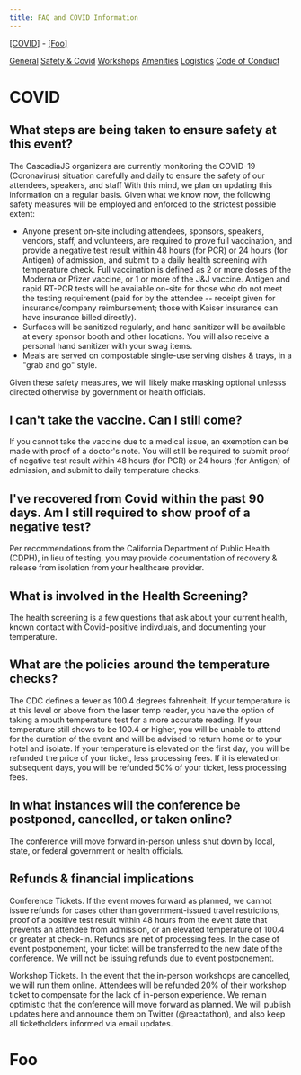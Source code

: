```yaml
---
title: FAQ and COVID Information
---
```

[[COVID]](#covid) - [[Foo]](#foo)


[General]() [Safety & Covid]() [Workshops]() [Amenities]() [Logistics]() [Code of Conduct]()

# COVID

## What steps are being taken to ensure safety at this event?

The CascadiaJS organizers are currently monitoring the COVID-19 (Coronavirus) situation carefully and daily to ensure the safety of our attendees, speakers, and staff With this mind, we plan on updating this information on a regular basis. Given what we know now, the following safety measures will be employed and enforced to the strictest possible extent:

- Anyone present on-site including attendees, sponsors, speakers, vendors, staff, and volunteers, are required to prove full vaccination, and provide a negative test result within 48 hours (for PCR) or 24 hours (for Antigen) of admission, and submit to a daily health screening with temperature check. Full vaccination is defined as 2 or more doses of the Moderna or Pfizer vaccine, or 1 or more of the J&J vaccine. Antigen and rapid RT-PCR tests will be available on-site for those who do not meet the testing requirement (paid for by the attendee -- receipt given for insurance/company reimbursement; those with Kaiser insurance can have insurance billed directly).
- Surfaces will be sanitized regularly, and hand sanitizer will be available at every sponsor booth and other locations. You will also receive a personal hand sanitizer with your swag items.
- Meals are served on compostable single-use serving dishes & trays, in a "grab and go" style.

Given these safety measures, we will likely make masking optional unlesss directed otherwise by government or health officials.

## I can't take the vaccine. Can I still come?

If you cannot take the vaccine due to a medical issue, an exemption can be made with proof of a doctor's note. You will still be required to submit proof of negative test result within 48 hours (for PCR) or 24 hours (for Antigen) of admission, and submit to daily temperature checks.

## I've recovered from Covid within the past 90 days. Am I still required to show proof of a negative test?

Per recommendations from the California Department of Public Health (CDPH), in lieu of testing, you may provide documentation of recovery & release from isolation from your healthcare provider.

## What is involved in the Health Screening?

The health screening is a few questions that ask about your current health, known contact with Covid-positive indivduals, and documenting your temperature.

## What are the policies around the temperature checks?

The CDC defines a fever as 100.4 degrees fahrenheit. If your temperature is at this level or above from the laser temp reader, you have the option of taking a mouth temperature test for a more accurate reading. If your temperature still shows to be 100.4 or higher, you will be unable to attend for the duration of the event and will be advised to return home or to your hotel and isolate. If your temperature is elevated on the first day, you will be refunded the price of your ticket, less processing fees. If it is elevated on subsequent days, you will be refunded 50% of your ticket, less processing fees.

## In what instances will the conference be postponed, cancelled, or taken online?

The conference will move forward in-person unless shut down by local, state, or federal government or health officials.

## Refunds & financial implications

Conference Tickets. If the event moves forward as planned, we cannot issue refunds for cases other than government-issued travel restrictions, proof of a positive test result within 48 hours from the event date that prevents an attendee from admission, or an elevated temperature of 100.4 or greater at check-in. Refunds are net of processing fees. In the case of event postponement, your ticket will be transferred to the new date of the conference. We will not be issuing refunds due to event postponement.

Workshop Tickets. In the event that the in-person workshops are cancelled, we will run them online. Attendees will be refunded 20% of their workshop ticket to compensate for the lack of in-person experience.
We remain optimistic that the conference will move forward as planned. We will publish updates here and announce them on Twitter (@reactathon), and also keep all ticketholders informed via email updates.


# Foo